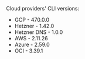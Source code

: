 Cloud providers' CLI versions:

* GCP - 470.0.0
* Hetzner - 1.42.0
* Hetzner DNS - 1.0.0
* AWS - 2.11.26
* Azure - 2.59.0
* OCI - 3.39.1
